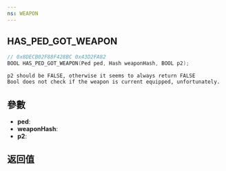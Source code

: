 ```yaml
---
ns: WEAPON
---
```

## HAS_PED_GOT_WEAPON

```c
// 0x8DECB02F88F428BC 0x43D2FA82
BOOL HAS_PED_GOT_WEAPON(Ped ped, Hash weaponHash, BOOL p2);
```

```
p2 should be FALSE, otherwise it seems to always return FALSE  
Bool does not check if the weapon is current equipped, unfortunately.  
```

## 參數
* **ped**: 
* **weaponHash**: 
* **p2**: 

## 返回值
